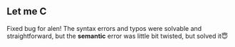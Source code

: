 ## Let me C

Fixed bug for alen! The syntax errors and typos were solvable and straightforward, but the **semantic** error was little bit twisted, but solved it😇
